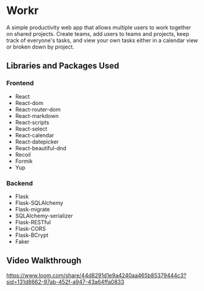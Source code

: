 # Workr

A simple productivity web app that allows multiple users to work together on shared projects. Create teams, add users to teams and projects, keep track of everyone's tasks, and view your own tasks either in a calendar view or broken down by project.

## Libraries and Packages Used

### Frontend

- React
- React-dom
- React-router-dom
- React-markdown
- React-scripts
- React-select
- React-calendar
- React-datepicker
- React-beautiful-dnd
- Recoil
- Formik
- Yup

### Backend

- Flask
- Flask-SQLAlchemy
- Flask-migrate
- SQLAlchemy-serializer
- Flask-RESTful
- Flask-CORS
- Flask-BCrypt
- Faker

## Video Walkthrough

https://www.loom.com/share/44d8291d1e9a4240aa465b85379444c3?sid=131d8662-97ab-452f-a947-43a64ffa0833
